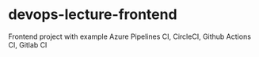 # devops-lecture-frontend
Frontend project with example Azure Pipelines CI, CircleCI, Github Actions CI, Gitlab CI 
